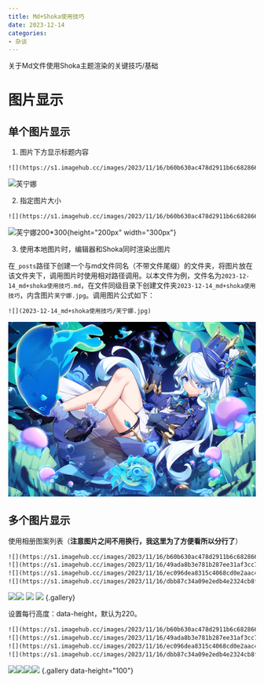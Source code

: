 ```yaml
---
title: Md+Shoka使用技巧
date: 2023-12-14
categories:
- 杂谈
---
```


关于Md文件使用Shoka主题渲染的关键技巧/基础

<!-- more -->

# 图片显示

## 单个图片显示

1. 图片下方显示标题内容

```txt
![](https://s1.imagehub.cc/images/2023/11/16/b60b630ac478d2911b6c682866cf5d09.jpeg "芙宁娜")
```

![](https://s1.imagehub.cc/images/2023/11/16/b60b630ac478d2911b6c682866cf5d09.jpeg "芙宁娜")

2. 指定图片大小

```txt 
![](https://s1.imagehub.cc/images/2023/11/16/b60b630ac478d2911b6c682866cf5d09.jpeg "芙宁娜200*300"){height="200px" width="300px"}
```

![](https://s1.imagehub.cc/images/2023/11/16/b60b630ac478d2911b6c682866cf5d09.jpeg "芙宁娜200*300"){height="200px" width="300px"}

3. 使用本地图片时，编辑器和Shoka同时渲染出图片

在`_posts`路径下创建一个与md文件同名（不带文件尾缀）的文件夹，将图片放在该文件夹下，调用图片时使用相对路径调用。以本文件为例，文件名为`2023-12-14_md+shoka使用技巧.md`，在文件同级目录下创建文件夹`2023-12-14_md+shoka使用技巧`，内含图片`芙宁娜.jpg`。调用图片公式如下：

```txt
![](2023-12-14_md+shoka使用技巧/芙宁娜.jpg)
```

![](2023-12-14_md+shoka使用技巧/芙宁娜.jpg)



## 多个图片显示

使用相册图案列表（**注意图片之间不用换行，我这里为了方便看所以分行了**）

```txt
![](https://s1.imagehub.cc/images/2023/11/16/b60b630ac478d2911b6c682866cf5d09.jpeg)
![](https://s1.imagehub.cc/images/2023/11/16/49ada8b3e781b287ee31af3cc75393fd.jpeg)
![](https://s1.imagehub.cc/images/2023/11/16/ec096dea8315c4068cd0e2aac4ac628f.jpeg)
![](https://s1.imagehub.cc/images/2023/11/16/dbb87c34a09e2edb4e2324cb8f8cf42c.jpeg) {.gallery}
```

![](https://s1.imagehub.cc/images/2023/11/16/b60b630ac478d2911b6c682866cf5d09.jpeg)![](https://s1.imagehub.cc/images/2023/11/16/49ada8b3e781b287ee31af3cc75393fd.jpeg) ![](https://s1.imagehub.cc/images/2023/11/16/ec096dea8315c4068cd0e2aac4ac628f.jpeg) ![](https://s1.imagehub.cc/images/2023/11/16/dbb87c34a09e2edb4e2324cb8f8cf42c.jpeg) {.gallery}

设置每行高度：data-height，默认为220。

```txt
![](https://s1.imagehub.cc/images/2023/11/16/b60b630ac478d2911b6c682866cf5d09.jpeg)
![](https://s1.imagehub.cc/images/2023/11/16/49ada8b3e781b287ee31af3cc75393fd.jpeg)
![](https://s1.imagehub.cc/images/2023/11/16/ec096dea8315c4068cd0e2aac4ac628f.jpeg)
![](https://s1.imagehub.cc/images/2023/11/16/dbb87c34a09e2edb4e2324cb8f8cf42c.jpeg) {.gallery  data-height="100"}
```

![](https://s1.imagehub.cc/images/2023/11/16/b60b630ac478d2911b6c682866cf5d09.jpeg)![](https://s1.imagehub.cc/images/2023/11/16/49ada8b3e781b287ee31af3cc75393fd.jpeg)![](https://s1.imagehub.cc/images/2023/11/16/ec096dea8315c4068cd0e2aac4ac628f.jpeg)![](https://s1.imagehub.cc/images/2023/11/16/dbb87c34a09e2edb4e2324cb8f8cf42c.jpeg) {.gallery  data-height="100"}































